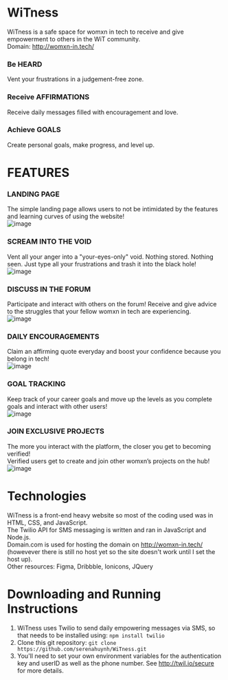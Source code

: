 # WiTness
WiTness is a safe space for womxn in tech to receive and give empowerment to others in the WiT community. <br>
Domain: http://womxn-in.tech/ <br>

### Be HEARD
Vent your frustrations in a judgement-free zone. <br>
### Receive AFFIRMATIONS
Receive daily messages filled with encouragement and love. <br>
### Achieve GOALS
Create personal goals, make progress, and level up. <br>

# FEATURES
### LANDING PAGE
The simple landing page allows users to not be intimidated by the features and learning curves of using the website! <br>
![image](https://user-images.githubusercontent.com/65131556/154836454-a396f712-8ec9-4c18-9763-35936bcc8154.png)

### SCREAM INTO THE VOID
Vent all your anger into a "your-eyes-only" void. Nothing stored. Nothing seen. Just type all your frustrations and trash it into the black hole! <br>
![image](https://user-images.githubusercontent.com/65131556/154835886-684862a7-97a2-4c97-9673-1e371393cd1c.png)

### DISCUSS IN THE FORUM
Participate and interact with others on the forum! Receive and give advice to the struggles that your fellow womxn in tech are experiencing. <br>
![image](https://user-images.githubusercontent.com/65131556/154835906-828eb7c5-504b-4f33-bccf-a84bbcd83837.png)

### DAILY ENCOURAGEMENTS
Claim an affirming quote everyday and boost your confidence because you belong in tech! <br>
![image](https://user-images.githubusercontent.com/65131556/154835920-d572645f-1632-425b-a9f2-1f15ae4a4c6e.png)

### GOAL TRACKING
Keep track of your career goals and move up the levels as you complete goals and interact with other users! <br>
![image](https://user-images.githubusercontent.com/65131556/154835938-f1e11c6e-af69-4b3c-80e5-6a95b6536e8e.png)

### JOIN EXCLUSIVE PROJECTS
The more you interact with the platform, the closer you get to becoming verified! <br>
Verified users get to create and join other womxn’s projects on the hub! <br>
![image](https://user-images.githubusercontent.com/65131556/154835951-cf52b36b-0d4a-4df2-9067-c079f57d65d1.png)

# Technologies
WiTness is a front-end heavy website so most of the coding used was in HTML, CSS, and JavaScript. <br>
The Twilio API for SMS messaging is written and ran in JavaScript and Node.js. <br>
Domain.com is used for hosting the domain on http://womxn-in.tech/ (howevever there is still no host yet so the site doesn't work until I set the host up). <br>
Other resources: Figma, Dribbble, Ionicons, JQuery


# Downloading and Running Instructions
1. WiTness uses Twilio to send daily empowering messages via SMS, so that needs to be installed using: `npm install twilio` <br>
2. Clone this git repository: `git clone https://github.com/serenahuynh/WiTness.git` <br>
3. You'll need to set your own environment variables for the authentication key and userID as well as the phone number. See http://twil.io/secure for more details. <br>
